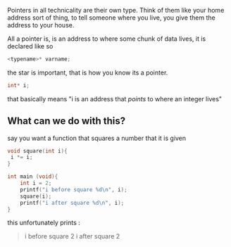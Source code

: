Pointers in all technicality are their own type. Think of them like your home address sort of thing, to tell someone where you live, you give them the address to your house.

All a pointer is, is an address to where some chunk of data lives, it is declared like so

```c
<typename>* varname;
```
the star is important, that is how you know its a pointer.
```c
int* i;
```
that basically means "i is an address that *points* to where an integer lives" 

## What can we do with this?

say you want a function that squares a number that it is given

```c
void square(int i){
 i *= i;
}

int main (void){
	int i = 2;
	printf("i before square %d\n", i);
	square(i);
	printf("i after square %d\n", i);
}
```

this unfortunately prints :
> i before square 2
> i after square 2

